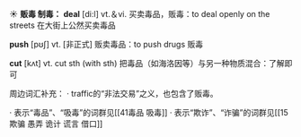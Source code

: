 ☀ <span class="category">**贩毒 制毒：**</span>
<span class="vocabulary">**deal**</span> [di:l] 
<span class="definition">vt.＆vi. 买卖毒品，贩毒：</span>to deal openly on the streets 在大街上公然买卖毒品

<span class="vocabulary">**push**</span> [pʊʃ] 
<span class="definition">vt. [非正式] 贩卖毒品：</span>to push drugs 贩毒

<span class="vocabulary">**cut**</span> [kʌt] 
<span class="definition">vt. cut sth (with sth) 把毒品（如海洛因等）与另一种物质混合：</span>了解即可

周边词汇补充：
· traffic的“非法交易”之义，也包含了贩毒。

· 表示“毒品”、“吸毒”的词群见[[41毒品 吸毒]]
· 表示“欺诈”、“诈骗”的词群见[[15欺骗 愚弄 诡计 谎言 借口]]

